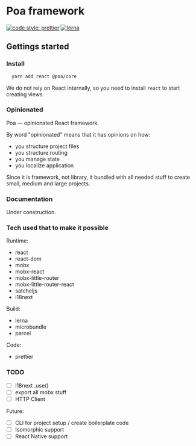 # Poa framework

[![code style: prettier](https://img.shields.io/badge/code_style-prettier-ff69b4.svg?style=flat-square)](https://github.com/prettier/prettier)
[![lerna](https://img.shields.io/badge/maintained%20with-lerna-cc00ff.svg)](https://lernajs.io/)

## Gettings started

### Install

```bash
  yarn add react @poa/core
```

We do not rely on React internally, so you need to install `react` to start creating views.

### Opinionated

Poa — opinionated React framework.

By word "opinionated" means that it has opinions on how:

* you structure project files
* you structure routing
* you manage state
* you localize application

Since it is framework, not library, it bundled with all needed stuff to create small, medium and large projects.

### Documentation

Under construction.

### Tech used that to make it possible

Runtime:

* react
* react-dom
* mobx
* mobx-react
* mobx-little-router
* mobx-little-router-react
* satcheljs
* i18next

Build:

* lerna
* microbundle
* parcel

Code:

* prettier

### TODO

* [ ] i18next .use()
* [ ] export all mobx stuff
* [ ] HTTP Client

Future:

* [ ] CLI for project setup / create boilerplate code
* [ ] Isomorphic support
* [ ] React Native support
